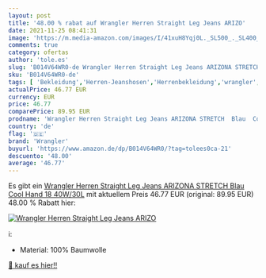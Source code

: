 ```yaml
---
layout: post
title: '48.00 % rabat auf Wrangler Herren Straight Leg Jeans ARIZO'
date: 2021-11-25 08:41:31
image: 'https://m.media-amazon.com/images/I/41xuH8Yqj0L._SL500_._SL400_.jpg'
comments: true
category: ofertas
author: 'tole.es'
slug: 'B014V64WR0-de Wrangler Herren Straight Leg Jeans ARIZONA STRETCH Blau...'
sku: 'B014V64WR0-de'
tags: [ 'Bekleidung','Herren-Jeanshosen','Herrenbekleidung','wrangler', ]
actualPrice: 46.77 EUR
currency: EUR
price: 46.77
comparePrice: 89.95 EUR
prodname: 'Wrangler Herren Straight Leg Jeans ARIZONA STRETCH  Blau  Cool Hand 18   40W/30L'
country: 'de'
flag: '🇩🇪'
brand: 'Wrangler'
buyurl: 'https://www.amazon.de/dp/B014V64WR0/?tag=tolees0ca-21'
descuento: '48.00'
average: '46.77'
---
```


Es gibt ein [Wrangler Herren Straight Leg Jeans ARIZONA STRETCH  Blau  Cool Hand 18   40W/30L](https://www.amazon.de/dp/B014V64WR0/?tag=tolees0ca-21) mit aktuellem Preis 46.77 EUR (original: 89.95 EUR) 48.00 % Rabatt hier:

[![Wrangler Herren Straight Leg Jeans ARIZO](https://m.media-amazon.com/images/I/41xuH8Yqj0L._SL500_._SL400_.jpg)](https://www.amazon.de/dp/B014V64WR0/?tag=tolees0ca-21)

ℹ️:

- Material: 100% Baumwolle

[🛒 kauf es hier!!](https://www.amazon.de/dp/B014V64WR0/?tag=tolees0ca-21)
